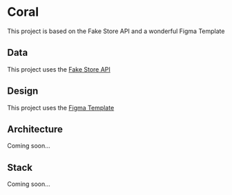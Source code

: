 # Coral

This project is based on the Fake Store API and a wonderful Figma Template

## Data

This project uses the [Fake Store API](https://fakestoreapi.com/docs)

## Design

This project uses the [Figma Template](https://www.figma.com/community/file/1104697168164533075)

## Architecture

Coming soon...

## Stack

Coming soon...